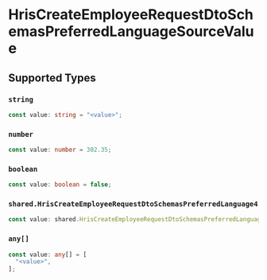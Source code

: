 # HrisCreateEmployeeRequestDtoSchemasPreferredLanguageSourceValue


## Supported Types

### `string`

```typescript
const value: string = "<value>";
```

### `number`

```typescript
const value: number = 302.35;
```

### `boolean`

```typescript
const value: boolean = false;
```

### `shared.HrisCreateEmployeeRequestDtoSchemasPreferredLanguage4`

```typescript
const value: shared.HrisCreateEmployeeRequestDtoSchemasPreferredLanguage4 = {};
```

### `any[]`

```typescript
const value: any[] = [
  "<value>",
];
```


